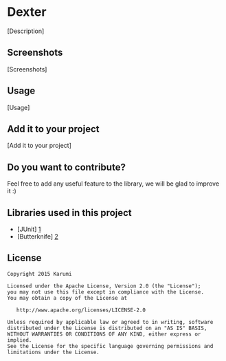 Dexter
==================

[Description]

Screenshots
-----------

[Screenshots]

Usage
-----

[Usage]

Add it to your project
----------------------

[Add it to your project]

Do you want to contribute?
--------------------------

Feel free to add any useful feature to the library, we will be glad to improve it :)

Libraries used in this project
------------------------------

* [JUnit] [1]
* [Butterknife] [2]

License
-------

    Copyright 2015 Karumi

    Licensed under the Apache License, Version 2.0 (the "License");
    you may not use this file except in compliance with the License.
    You may obtain a copy of the License at

       http://www.apache.org/licenses/LICENSE-2.0

    Unless required by applicable law or agreed to in writing, software
    distributed under the License is distributed on an "AS IS" BASIS,
    WITHOUT WARRANTIES OR CONDITIONS OF ANY KIND, either express or implied.
    See the License for the specific language governing permissions and
    limitations under the License.

[1]: https://github.com/junit-team/junit
[2]: https://github.com/JakeWharton/butterknife